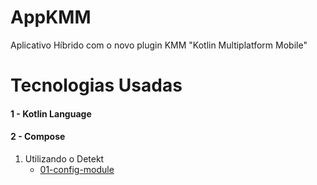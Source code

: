 # AppKMM
Aplicativo Híbrido com o novo plugin KMM "Kotlin Multiplatform Mobile"

# Tecnologias Usadas

#### 1 - Kotlin Language
#### 2 - Compose


1. Utilizando o Detekt
    - [01-config-module](https://github.com/joaoboscocordeiro/AppMarvel/tree/01-config-module)
